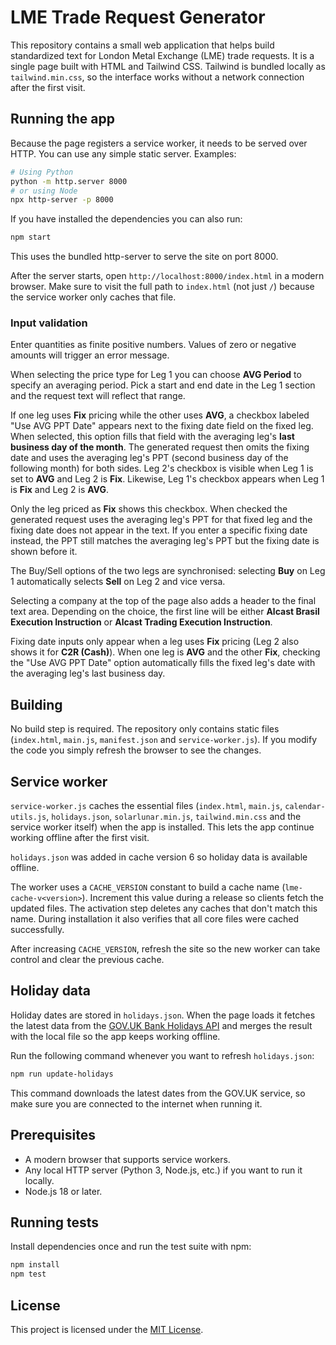 # LME Trade Request Generator

This repository contains a small web application that helps build standardized text for London Metal Exchange (LME) trade requests. It is a single page built with HTML and Tailwind CSS.
Tailwind is bundled locally as `tailwind.min.css`, so the interface works without a network connection after the first visit.

## Running the app

Because the page registers a service worker, it needs to be served over HTTP. You can use any simple static server. Examples:

```bash
# Using Python
python -m http.server 8000
# or using Node
npx http-server -p 8000
```

If you have installed the dependencies you can also run:

```bash
npm start
```

This uses the bundled http-server to serve the site on port 8000.

After the server starts, open `http://localhost:8000/index.html` in a modern browser.
Make sure to visit the full path to `index.html` (not just `/`) because the service worker only caches that file.

### Input validation

Enter quantities as finite positive numbers. Values of zero or negative amounts
will trigger an error message.

When selecting the price type for Leg 1 you can choose **AVG Period** to specify an averaging period. Pick a start and end date in the Leg 1 section and the request text will reflect that range.

If one leg uses **Fix** pricing while the other uses **AVG**, a checkbox labeled "Use AVG PPT Date" appears next to the fixing date field on the fixed leg. When selected, this option fills that field with the averaging leg's **last business day of the month**. The generated request then omits the fixing date and uses the averaging leg's PPT (second business day of the following month) for both sides. Leg&nbsp;2's checkbox is visible when Leg&nbsp;1 is set to **AVG** and Leg&nbsp;2 is **Fix**. Likewise, Leg&nbsp;1's checkbox appears when Leg&nbsp;1 is **Fix** and Leg&nbsp;2 is **AVG**.

Only the leg priced as **Fix** shows this checkbox. When checked the generated request uses the averaging leg's PPT for that fixed leg and the fixing date does not appear in the text. If you enter a specific fixing date instead, the PPT still matches the averaging leg's PPT but the fixing date is shown before it.

The Buy/Sell options of the two legs are synchronised: selecting **Buy** on Leg
1 automatically selects **Sell** on Leg 2 and vice versa.

Selecting a company at the top of the page also adds a header to the final text
area. Depending on the choice, the first line will be either **Alcast Brasil
Execution Instruction** or **Alcast Trading Execution Instruction**.

Fixing date inputs only appear when a leg uses **Fix** pricing (Leg&nbsp;2 also
shows it for **C2R (Cash)**). When one leg is **AVG** and the other **Fix**, checking the "Use AVG PPT Date" option automatically fills the fixed leg's date with the averaging leg's last business day.

## Building

No build step is required. The repository only contains static files (`index.html`, `main.js`, `manifest.json` and `service-worker.js`). If you modify the code you simply refresh the browser to see the changes.

## Service worker

`service-worker.js` caches the essential files (`index.html`, `main.js`, `calendar-utils.js`, `holidays.json`, `solarlunar.min.js`, `tailwind.min.css` and the service worker itself) when the app is installed. This lets the app continue working offline after the first visit.

`holidays.json` was added in cache version 6 so holiday data is available offline.

The worker uses a `CACHE_VERSION` constant to build a cache name (`lme-cache-v<version>`). Increment this value during a release so clients fetch the updated files. The activation step deletes any caches that don't match this name. During installation it also verifies that all core files were cached successfully.

After increasing `CACHE_VERSION`, refresh the site so the new worker can take control and clear the previous cache.

## Holiday data

Holiday dates are stored in `holidays.json`. When the page loads it fetches the
latest data from the [GOV.UK Bank Holidays API](https://www.gov.uk/bank-holidays.json) and merges the result with the local file so the app keeps working offline.

Run the following command whenever you want to refresh `holidays.json`:

```bash
npm run update-holidays
```

This command downloads the latest dates from the GOV.UK service, so make sure
you are connected to the internet when running it.

## Prerequisites

- A modern browser that supports service workers.
- Any local HTTP server (Python 3, Node.js, etc.) if you want to run it locally.
- Node.js 18 or later.

## Running tests

Install dependencies once and run the test suite with npm:

```bash
npm install
npm test
```


## License

This project is licensed under the [MIT License](LICENSE).
